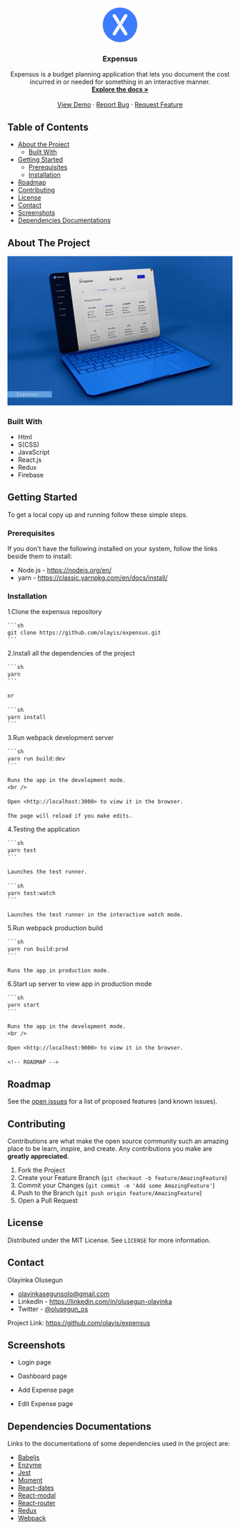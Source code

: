 <!-- PROJECT LOGO -->
<br />
<p align="center">
  <img src="public/android-chrome-512x512.png" alt="Logo" width="80" height="80">
  
  <h3 align="center">Expensus</h3>

  <p align="center">
    Expensus is a budget planning application that lets you document the cost incurred in or needed for something in an interactive manner.
    <br />
    <a href="https://github.com/olayis/expensus"><strong>Explore the docs »</strong></a>
    <br />
    <br />
    <a href="https://expensus.herokuapp.com" target="_blank">View Demo</a>
    ·
    <a href="https://github.com/olayis/expensus/issues">Report Bug</a>
    ·
    <a href="https://github.com/olayis/expensus/issues">Request Feature</a>
  </p>
</p>

<!-- TABLE OF CONTENTS -->

## Table of Contents

- [About the Project](#about-the-project)
  - [Built With](#built-with)
- [Getting Started](#getting-started)
  - [Prerequisites](#prerequisites)
  - [Installation](#installation)
- [Roadmap](#roadmap)
- [Contributing](#contributing)
- [License](#license)
- [Contact](#contact)
- [Screenshots](#screenshots)
- [Dependencies Documentations](#dependencies-documentations)

<!-- ABOUT THE PROJECT -->

## About The Project

<img src="public/img/screenshot.jpg" alt="Screenshot" style="max-width: 100%; height: auto;">

### Built With

- Html
- S(CSS)
- JavaScript
- React.js
- Redux
- Firebase

<!-- GETTING STARTED -->

## Getting Started

To get a local copy up and running follow these simple steps.

### Prerequisites

If you don't have the following installed on your system, follow the links beside them to install:

- Node.js - <https://nodejs.org/en/>
- yarn - <https://classic.yarnpkg.com/en/docs/install/>

### Installation

1.Clone the expensus repository

    ```sh
    git clone https://github.com/olayis/expensus.git
    ```

2.Install all the dependencies of the project

    ```sh
    yarn
    ```

    or

    ```sh
    yarn install
    ```

3.Run webpack development server

    ```sh
    yarn run build:dev
    ```

    Runs the app in the development mode.
    <br />

    Open <http://localhost:3000> to view it in the browser.

    The page will reload if you make edits.

4.Testing the application

    ```sh
    yarn test
    ```

    Launches the test runner.

    ```sh
    yarn test:watch
    ```

    Launches the test runner in the interactive watch mode.

5.Run webpack production build

    ```sh
    yarn run build:prod
    ```

    Runs the app in production mode.

6.Start up server to view app in production mode

    ```sh
    yarn start
    ```

    Runs the app in the development mode.
    <br />

    Open <http://localhost:9000> to view it in the browser.

    <!-- ROADMAP -->

## Roadmap

See the [open issues](https://github.com/olayis/expensus/issues) for a list of proposed features (and known issues).

<!-- CONTRIBUTING -->

## Contributing

Contributions are what make the open source community such an amazing place to be learn, inspire, and create. Any contributions you make are **greatly appreciated**.

1. Fork the Project
2. Create your Feature Branch (`git checkout -b feature/AmazingFeature`)
3. Commit your Changes (`git commit -m 'Add some AmazingFeature'`)
4. Push to the Branch (`git push origin feature/AmazingFeature`)
5. Open a Pull Request

<!-- LICENSE -->

## License

Distributed under the MIT License. See `LICENSE` for more information.

<!-- CONTACT -->

## Contact

Olayinka Olusegun

- olayinkasegunsolo@gmail.com
- LinkedIn - <https://linkedin.com/in/olusegun-olayinka>
- Twitter - [@olusegun_os](https://twitter.com/olusegun_os)

Project Link: <https://github.com/olayis/expensus>

## Screenshots

- Login page

- Dashboard page

- Add Expense page

- Edit Expense page

## Dependencies Documentations

Links to the documentations of some dependencies used in the project are:

- [Babeljs](https://babeljs.io/docs/en/)
- [Enzyme](https://enzymejs.github.io/enzyme/docs/api/)
- [Jest](https://jestjs.io/docs/en/getting-started)
- [Moment](https://momentjs.com/docs/)
- [React-dates](https://github.com/airbnb/react-dates)
- [React-modal](https://www.npmjs.com/package/react-modal#api-documentation)
- [React-router](https://reactrouter.com/web/guides/quick-start)
- [Redux](https://redux.js.org/introduction/getting-started)
- [Webpack](https://webpack.js.org/concepts/)
